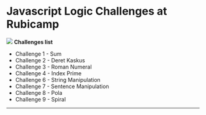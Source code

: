 # Javascript Logic Challenges at Rubicamp
![](https://colorlib.com/wp/wp-content/uploads/sites/2/Templating-Engines-for-JavaScript.png)
**Challenges list**
- Challenge 1  - Sum
- Challenge 2  - Deret Kaskus
- Challenge 3  - Roman Numeral
- Challenge 4  - Index Prime
- Challenge 6  - String Manipulation
- Challenge 7  - Sentence Manipulation
- Challenge 8  - Pola
- Challenge 9  - Spiral
---
